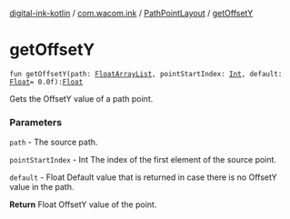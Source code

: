 [digital-ink-kotlin](../../index.md) / [com.wacom.ink](../index.md) / [PathPointLayout](index.md) / [getOffsetY](./get-offset-y.md)

# getOffsetY

`fun getOffsetY(path: `[`FloatArrayList`](../-float-array-list/index.md)`, pointStartIndex: `[`Int`](https://kotlinlang.org/api/latest/jvm/stdlib/kotlin/-int/index.html)`, default: `[`Float`](https://kotlinlang.org/api/latest/jvm/stdlib/kotlin/-float/index.html)` = 0.0f): `[`Float`](https://kotlinlang.org/api/latest/jvm/stdlib/kotlin/-float/index.html)

Gets the OffsetY value of a path point.

### Parameters

`path` - The source path.

`pointStartIndex` - Int The index of the first element of the source point.

`default` - Float Default value that is returned in case there is no OffsetY value in the path.

**Return**
Float OffsetY value of the point.


